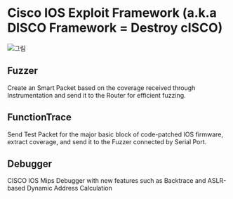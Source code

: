 # Cisco IOS Exploit Framework (a.k.a DISCO Framework = Destroy cISCO)
![그림](https://user-images.githubusercontent.com/56502205/71272083-d7c06c00-2396-11ea-954a-58831f07ff9e.PNG)

## Fuzzer


Create an Smart Packet based on the coverage received through Instrumentation and send it to the Router for efficient fuzzing.

## FunctionTrace


Send Test Packet for the major basic block of code-patched IOS firmware, extract coverage, and send it to the Fuzzer connected by Serial Port.

## Debugger


CISCO IOS Mips Debugger with new features such as Backtrace and ASLR-based Dynamic Address Calculation
